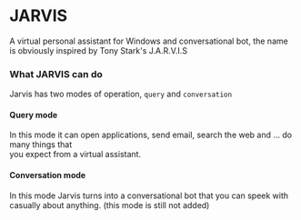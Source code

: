# JARVIS
A virtual personal assistant for Windows and conversational bot, the name is obviously inspired by Tony Stark's J.A.R.V.I.S

### What JARVIS can do
Jarvis has two modes of operation, `query` and `conversation` <br>
#### Query mode
In this mode it can open applications, send email, search the web and ...  do many things that <br>
you expect from a virtual assistant.

#### Conversation mode
In this mode Jarvis turns into a conversational bot that you can speek with casually about anything. (this mode is still not added)
